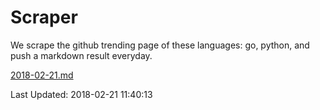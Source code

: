 # Scraper

We scrape the github trending page of these languages: go, python, and push a markdown result everyday.

[2018-02-21.md](https://github.com/borays/Scraper/blob/master/2018-02-21.md)

Last Updated: 2018-02-21 11:40:13